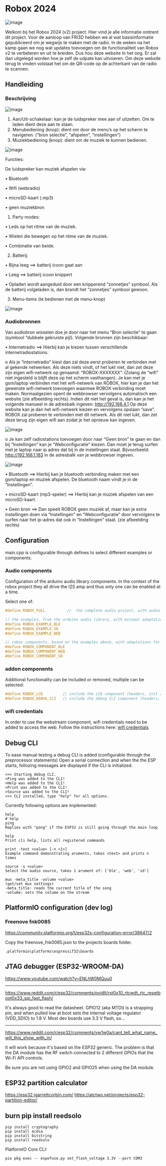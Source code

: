 # Robox 2024

![image](https://github.com/user-attachments/assets/fac3a691-4a6e-4169-82d3-f7d4ebb7cdb1)

Welkom bij het Robox 2024 (v2) project. Hier vind je alle informatie omtrent dit project. Voor de aanloop van FRI3D hebben we al wat basisinformatie gepubliceerd om je wegwijs te maken met de radio. In de weken na het kamp gaan we nog wat updates toevoegen om de functionaliteit van Robox v2 te verbeteren en uit te breiden. Dus hou deze website in het oog. Er zal dan uitgelegd worden hoe je zelf de udpate kan uitvoeren. Om deze website terug te vinden volstaat het om de QR-code op de achterkant van de radio te scannen.

## Handleiding

### Beschrijving

![image](https://github.com/user-attachments/assets/3a1b787e-b27b-40e4-957e-7b2eefd091d8)

1)	Aan/Uit-schakelaar: kan je de luidspreker mee aan of uitzetten. Om te laden dient deze aan te staan.
2)	Menubediening (knop): dient om door de menu’s op het scherm te navigeren. (“bron selectie”, “afspelen”, “instellingen”)
3)	Muziekbediening (knop): dient om de muziek te kunnen bedienen.

![image](https://github.com/user-attachments/assets/0f5baad6-b415-4467-99e2-28f18f9649bb)

Functies:
 
De luidspreker kan muziek afspelen via:

•	Bluetooth

•	Wifi (webradio) 

•	microSD-kaart (.mp3)

•	geen muziekbron

1.	Party modes:

•	Leds op het ritme van de muziek.

•	Wielen die bewegen op het ritme van de muziek.

•	Combinatie van beide.

2.	Batterij:

•	Bijna leeg ==> batterij icoon gaat aan

•	Leeg ==> batterij icoon knippert

•	Opladen wordt aangeduid door een knipperend “zonnetjes” symbool. Als de batterij volgeladen is, dan brandt het “zonnetjes” symbool gewoon.

3.	Menu-items (te bedienen met de menu-knop)
   
![image](https://github.com/user-attachments/assets/a7f4598d-2d58-48c1-abd4-261a29206109)

### Audiobronnen

Van audiobron wisselen doe je door naar het menu “Bron selectie” te gaan (symbool “dubbele gekruiste pijl). Volgende bronnen zijn beschikbaar:

•	Internetradio ==> Hierbij kan je kiezen tussen verschillende internetradiostations. 

  o	Als je “internetradio” kiest dan zal deze eerst proberen te verbinden met al gekende netwerken. Als deze niets vindt, of het lukt niet, dan zet deze zijn eigen wifi-netwerk op genaamd: “ROBOX-XXXXXXX”. (Zolang de “wifi” niet ingesteld is blijft deze op het scherm vasthangen). Je kan met je gsm/laptop verbinden met het wifi-netwerk van ROBOX, hier kan je dan het gewenste wifi-netwerk toevoegen waarmee ROBOX verbinding moet maken. Normaalgezien opent de webbrowser vervolgens automatisch een website (zie afbeelding rechts). Indien dit niet het geval is, dan kan je het volgende manueel in de adresbalk ingeven: http://192.168.4.1 Op deze website kan je dan het wifi-netwerk kiezen en vervolgens opslaan “save”. ROBOX zal proberen te verbinden met dit netwerk. Als dit niet lukt, dan zet deze terug zijn eigen wifi aan zodat je het opnieuw kan ingeven.

![image](https://github.com/user-attachments/assets/e9874abe-65e9-402e-ac94-a2c42a5bf81b)


  o	Je kan zelf radiostations toevoegen door naar “Geen bron” te gaan en dan bij “Instellingen” kan je “Webconfiguratie” kiezen. Dan moet je terug surfen met je laptop naar ip adres dat bij in de instellingen staat. Bijvoorbeeld: http://192.168.1.183 in de adresbalk van je webbrowser ingeven.

  ![image](https://github.com/user-attachments/assets/317f0081-e539-452f-8497-3c02b377fa91)

•	Bluetooth ==> Hierbij kan je bluetooth verbinding maken met een gsm/laptop en muziek afspelen. De bluetooth naam vindt je in de “Instellingen”.

•	microSD-kaart (mp3-speler) ==> Hierbij kan je muziek afspelen van een microSD-kaart.

•	Geen bron ==> Dan speelt ROBOX geen muziek af, maar kan je extra instellingen doen via “Instellingen” en “Webconfiguratie” door vervolgens te surfen naar het ip-adres dat ook in “Instellingen” staat. (zie afbeelding rechts)


## Configuration

main.cpp is configurable through defines to select different examples or components.

### Audio components

Configuration of the arduino audio library components. 
In the context of the robox project they all drive the I2S amp and thus only one can be enabled at a time.

Select one of:

```h
#define ROBOX_FULL          //  the complete audio project, with audio mux

// the examples, from the arduino audio library, with minimal adaptations
#define ROBOX_EXAMPLE_BLE
#define ROBOX_EXAMPLE_SD
#define ROBOX_EXAMPLE_WEB

// robox components, based on the examples above, with adaptations for the audio mux
#define ROBOX_COMPONENT_BLE
#define ROBOX_COMPONENT_WEB
#define ROBOX_COMPONENT_SD
```

### addon components

Additional functionality can be included or removed, multiple can be selected:
```h
#define ROBOX_LCD         // include the LCD component (headers, init and loop)
#define ROBOX_DEBUG_CLI   // include the debug CLI component (headers, init and loop)
```

### wifi credentials

In order to use the webstream component, wifi credentials need to be added to access the web. Follow the instructions here: [wifi credentials](lib/WIFI_CREDENTIALS/README.md)


## Debug CLI

To ease manual testing a debug CLI is added (configurable through the preprocessor statements)
Open a serial connection and when the the ESP starts, follozing messages are displayed if the CLI is initialized.

```
>>> Starting debug CLI.
>Ping was added to the CLI!
>Help was added to the CLI!
>Print was added to the CLI!
>Source was added to the CLI!
>>> CLI installed, type "help" for all options.
```

Currently following options are implemented:
```
help
# help
ping
Replies with "pong" if the ESP32 is still going through the main loop

help
Print cli help, lists all registered commands

print -text <value> [-n <1>]
Example command demonstrating aruments, takes <text> and prints n times

source -s <value>
Select the audio source, takes 1 arument of: ['ble', 'web', 'sd']

mux -meta_title -volume <value>
(get/set mux settings)
-meta_title: reads the current title of the song
-volume: sets the colume on the stream
```

## PlatformIO configuration (dev log)
### Freenove fnk0085
https://community.platformio.org/t/esp32s-configuration-error/38647/2

Copy the freenove_fnk0085.json to the projects boards folder.

`.platformio\platforms\espressif32\boards`


## JTAG debugger (ESP32-WROOM-DA)

https://www.youtube.com/watch?v=ENLhW0MQuu0

----

https://www.reddit.com/r/esp32/comments/pvidlt/rst0x10_rtcwdt_rtc_resetboot0x33_spi_fast_flash/

It's always good to read the datasheet. GPIO12 (aka MTDI) is a strapping pin, and when pulled low at boot sets the internal voltage regulator (VDD_SDIO) to 1.8 V. Most dev boards use 3.3 V flash, so... 

----

https://www.reddit.com/r/esp32/comments/yw1w0a/cant_tell_what_name_will_this_show_with_in/

It will work because it's based on the ESP32 generic. The problem is that the DA module has the RF switch connected to 2 different GPIOs that the Wi-Fi API controls.

Be sure you are not using GPIO2 and GPIO25 when using the DA module.

## ESP32 partition calculator
https://esp32.jgarrettcorbin.com/
https://atctwo.net/projects/esp32-partition-editor/

## burn pip install reedsolo

```shell
pip install cryptography
pip install ecdsa
pip install bitstring
pip install reedsolo
```

PlatformIO Core CLI:
```shell
pio pkg exec -- espefuse.py set_flash_voltage 3.3V --port COM3
```
